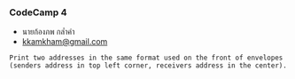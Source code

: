 ### CodeCamp 4

- นายก้องภพ กล่ำคำ
- kkamkham@gmail.com

```
Print two addresses in the same format used on the front of envelopes (senders address in top left corner, receivers address in the center).
```
